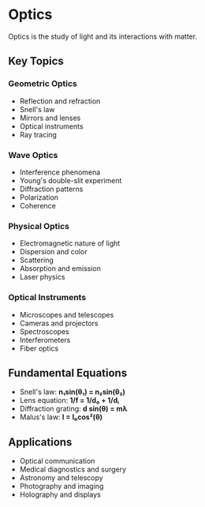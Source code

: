 # Optics

Optics is the study of light and its interactions with matter.

## Key Topics

### Geometric Optics
- Reflection and refraction
- Snell's law
- Mirrors and lenses
- Optical instruments
- Ray tracing

### Wave Optics
- Interference phenomena
- Young's double-slit experiment
- Diffraction patterns
- Polarization
- Coherence

### Physical Optics
- Electromagnetic nature of light
- Dispersion and color
- Scattering
- Absorption and emission
- Laser physics

### Optical Instruments
- Microscopes and telescopes
- Cameras and projectors
- Spectroscopes
- Interferometers
- Fiber optics

## Fundamental Equations

- Snell's law: **n₁sin(θ₁) = n₂sin(θ₂)**
- Lens equation: **1/f = 1/d₀ + 1/dᵢ**
- Diffraction grating: **d sin(θ) = mλ**
- Malus's law: **I = I₀cos²(θ)**

## Applications

- Optical communication
- Medical diagnostics and surgery
- Astronomy and telescopy
- Photography and imaging
- Holography and displays